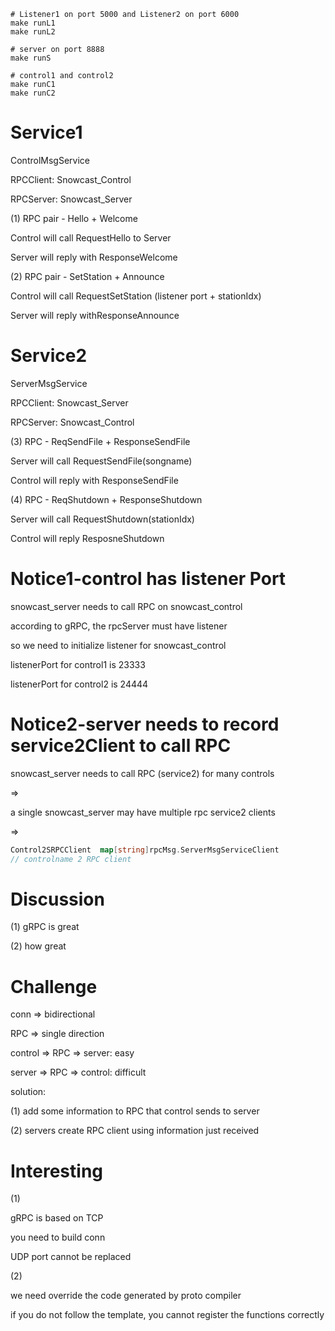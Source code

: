 ```shell
# Listener1 on port 5000 and Listener2 on port 6000
make runL1
make runL2

# server on port 8888
make runS

# control1 and control2
make runC1
make runC2
```



# Service1

ControlMsgService

RPCClient: Snowcast_Control

RPCServer: Snowcast_Server 

(1) RPC pair - Hello + Welcome

Control will call RequestHello to Server

Server will reply with ResponseWelcome



(2) RPC pair - SetStation + Announce

Control will call RequestSetStation (listener port + stationIdx)

Server will reply withResponseAnnounce





# Service2

ServerMsgService

RPCClient: Snowcast_Server

RPCServer: Snowcast_Control

(3) RPC - ReqSendFile + ResponseSendFile

Server will call RequestSendFile(songname)

Control will reply with ResponseSendFile



(4) RPC - ReqShutdown + ResponseShutdown

Server will call RequestShutdown(stationIdx)

Control will reply ResposneShutdown



# Notice1-control has listener Port

snowcast_server needs to call RPC on snowcast_control

according to gRPC, the rpcServer must have listener

so we need to initialize listener for snowcast_control

listenerPort for control1 is 23333

listenerPort for control2 is 24444



# Notice2-server needs to record service2Client to call RPC

snowcast_server needs to call RPC (service2) for many controls

=>

a single snowcast_server may have multiple rpc service2 clients

=>

```go
Control2SRPCClient  map[string]rpcMsg.ServerMsgServiceClient
// controlname 2 RPC client
```



# Discussion

(1) gRPC is great

(2) how great



# Challenge

conn => bidirectional

RPC => single direction



control => RPC =>  server: easy

server => RPC => control: difficult



solution: 

(1) add some information to RPC that control sends to server

(2) servers create RPC client using information just received



# Interesting

(1)

gRPC is based on TCP

you need to build conn

UDP port cannot be replaced



(2)

we need override the code generated by proto compiler

if you do not follow the template, you cannot register the functions correctly

